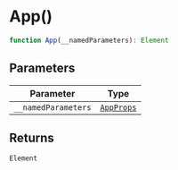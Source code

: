# App()

```ts
function App(__namedParameters): Element
```

## Parameters

| Parameter | Type |
| ------ | ------ |
| `__namedParameters` | [`AppProps`](../interfaces/AppProps.md) |

## Returns

`Element`
